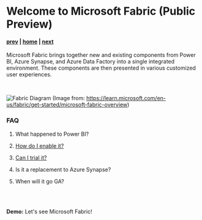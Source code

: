 # Welcome to Microsoft Fabric (Public Preview)

#### [prev](./currentchallenges.md) | [home](./readme.md)  | [next](./sam.md)

Microsoft Fabric brings together new and existing components from Power BI, Azure Synapse, and Azure Data Factory into a single integrated environment. These components are then presented in various customized user experiences.
<!-- Don't ask ChatGPT as it's too new for it!-->
</br>

![Fabric Diagram](https://learn.microsoft.com/en-us/fabric/get-started/media/microsoft-fabric-overview/saas-foundation.png 'Fabric Services')
(Image from: https://learn.microsoft.com/en-us/fabric/get-started/microsoft-fabric-overview)
</br>

### FAQ

1. What happened to Power BI? <!-- Power BI is to Fabric what Google is to Alphabet -->

1. [How do I enable it?](https://techcommunity.microsoft.com/t5/educator-developer-blog/step-by-step-guide-to-enable-microsoft-fabric-for-microsoft-365/ba-p/3831115)
1. [Can I trial it?](https://learn.microsoft.com/en-us/fabric/get-started/fabric-trial#start-the-fabric-preview-trial)
1. Is it a replacement to Azure Synapse?
1. When will it go GA?
</br>
</br>

**Demo:** Let's see Microsoft Fabric!